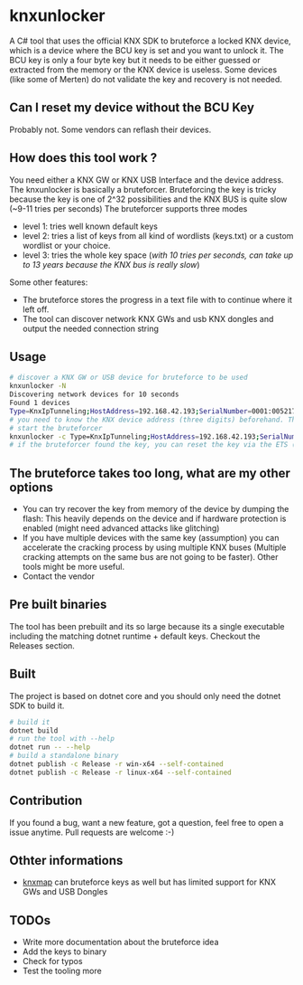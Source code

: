 # knxunlocker

A C# tool that uses the official KNX SDK to bruteforce a locked KNX device, which is a device where the BCU key is set and you want to unlock it.
The BCU key is only a four byte key but it needs to be either guessed or extracted from the memory or the KNX device is useless. Some devices (like some of Merten) do not validate the key and recovery is not needed. 

## Can I reset my device without the BCU Key 

Probably not. Some vendors can reflash their devices. 

## How does this tool work ?

You need either a KNX GW or KNX USB Interface and the device address. The knxunlocker is basically a bruteforcer. Bruteforcing the key is tricky because the key is one of 2^32 possibilities and the KNX BUS is quite slow (~9-11 tries per seconds)
The bruteforcer supports three modes 
* level 1: tries well known default keys
* level 2: tries a list of keys from all kind of wordlists (keys.txt) or a custom wordlist or your choice.
* level 3: tries the whole key space (*with 10 tries per seconds, can take up to 13 years because the KNX bus is really slow*)


Some other features: 
* The bruteforce stores the progress in a text file with to continue where it left off.  
* The tool can discover network KNX GWs and usb KNX dongles and output the needed connection string

## Usage 

```bash
# discover a KNX GW or USB device for bruteforce to be used
knxunlocker -N 
Discovering network devices for 10 seconds
Found 1 devices
Type=KnxIpTunneling;HostAddress=192.168.42.193;SerialNumber=0001:0052177F;ProtocolType=Tcp;UseNat=True
# you need to know the KNX device address (three digits) beforehand. This can be easily detected by clicking the program button on the device
# start the bruteforcer 
knxunlocker -c Type=KnxIpTunneling;HostAddress=192.168.42.193;SerialNumber=0001:0052177F;ProtocolType=Tcp;UseNat=True -t 1.1.62
# if the bruteforcer found the key, you can reset the key via the ETS (KNX engineering Software)
```

## The bruteforce takes too long, what are my other options

* You can try recover the key from memory of the device by dumping the flash: This heavily depends on the device and if hardware protection is enabled (might need advanced attacks like glitching)
* If you have multiple devices with the same key (assumption) you can accelerate the cracking process by using multiple KNX buses (Multiple cracking attempts on the same bus are not going to be faster). Other tools might be more useful. 
* Contact the vendor 

## Pre built binaries

The tool has been prebuilt and its so large because its a single executable including the matching dotnet runtime + default keys. Checkout the Releases section. 

## Built

The project is based on dotnet core and you should only need the dotnet SDK to build it.

```bash
# build it
dotnet build
# run the tool with --help
dotnet run -- --help
# build a standalone binary
dotnet publish -c Release -r win-x64 --self-contained
dotnet publish -c Release -r linux-x64 --self-contained
```

## Contribution 

If you found a bug, want a new feature, got a question, feel free to open a issue anytime. 
Pull requests are welcome :-)

## Othter informations
* [knxmap](https://github.com/takeshixx/knxmap) can bruteforce keys as well but has limited support for KNX GWs and USB Dongles

## TODOs
* Write more documentation about the bruteforce idea
* Add the keys to binary 
* Check for typos
* Test the tooling more

